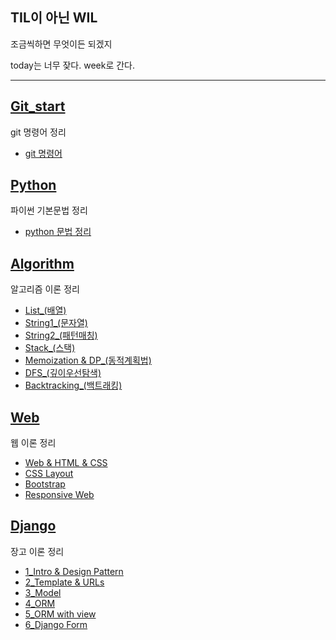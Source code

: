 TIL이 아닌 WIL
-----------------------------------------
조금씩하면 무엇이든 되겠지

today는 너무 잦다. week로 간다.

----
## [Git_start](https://github.com/notrealsilk/TIL/tree/master/Git_start)
git 명령어 정리

- [git 명령어](https://github.com/notrealsilk/TIL/blob/master/Git_start/Git_%EB%AA%85%EB%A0%B9%EC%96%B4.md)

## [Python](https://github.com/notrealsilk/TIL/tree/master/Python)
파이썬 기본문법 정리

- [python 문법 정리](https://github.com/notrealsilk/TIL/blob/master/Python/python_%EB%AC%B8%EB%B2%95%EC%A0%95%EB%A6%AC_%ED%86%B5%ED%95%A9.md)

## [Algorithm](https://github.com/notrealsilk/TIL/tree/master/Algorithm)
알고리즘 이론 정리

- [List_(배열)](https://github.com/notrealsilk/TIL/blob/master/Algorithm/List_(%EB%B0%B0%EC%97%B4).md)
- [String1_(문자열)](https://github.com/notrealsilk/TIL/blob/master/Algorithm/String_(%EB%AC%B8%EC%9E%90%EC%97%B4).md)
- [String2_(패턴매칭)](https://github.com/notrealsilk/TIL/blob/master/Algorithm/String_(%ED%8C%A8%ED%84%B4%EB%A7%A4%EC%B9%AD).md)
- [Stack_(스택)](https://github.com/notrealsilk/TIL/blob/master/Algorithm/String_(%ED%8C%A8%ED%84%B4%EB%A7%A4%EC%B9%AD).md)
- [Memoization & DP_(동적계획법)](https://github.com/notrealsilk/TIL/blob/master/Algorithm/Memoization%26DP_(%EB%8F%99%EC%A0%81%EA%B3%84%ED%9A%8D%EB%B2%95).md)
- [DFS_(깊이우선탐색)](https://github.com/notrealsilk/TIL/blob/master/Algorithm/DFS_(%EA%B9%8A%EC%9D%B4%EC%9A%B0%EC%84%A0%ED%83%90%EC%83%89).md)
- [Backtracking_(백트래킹)](https://github.com/notrealsilk/TIL/blob/master/Algorithm/Backtracking_(%EB%B0%B1%ED%8A%B8%EB%9E%98%ED%82%B9).md)

## [Web](https://github.com/notrealsilk/TIL/tree/master/Web)
웹 이론 정리

- [Web & HTML & CSS](https://github.com/notrealsilk/TIL/blob/master/Web/%08HTML%26CSS.md)
- [CSS Layout](https://github.com/notrealsilk/TIL/blob/master/Web/CSS_Layout.md)
- [Bootstrap](https://github.com/notrealsilk/TIL/blob/master/Web/Bootstrap.md)
- [Responsive Web](https://github.com/notrealsilk/TIL/blob/master/Web/Responsive%20Web.md)

## [Django](https://github.com/notrealsilk/TIL/tree/master/Django)
장고 이론 정리

- [1_Intro & Design Pattern](https://github.com/notrealsilk/TIL/blob/master/Django/1_Intro%20%26%20Design%20Pattern.md)
- [2_Template & URLs](https://github.com/notrealsilk/TIL/blob/master/Django/2_Template%20%26%20URLs.md)
- [3_Model](https://github.com/notrealsilk/TIL/blob/master/Django/3_Model.md)
- [4_ORM](https://github.com/notrealsilk/TIL/blob/master/Django/4_ORM.md)
- [5_ORM with view](https://github.com/notrealsilk/TIL/blob/master/Django/5_ORM%20with%20view.md)
- [6_Django Form](https://github.com/notrealsilk/TIL/blob/master/Django/6_Django%20Form.md)
